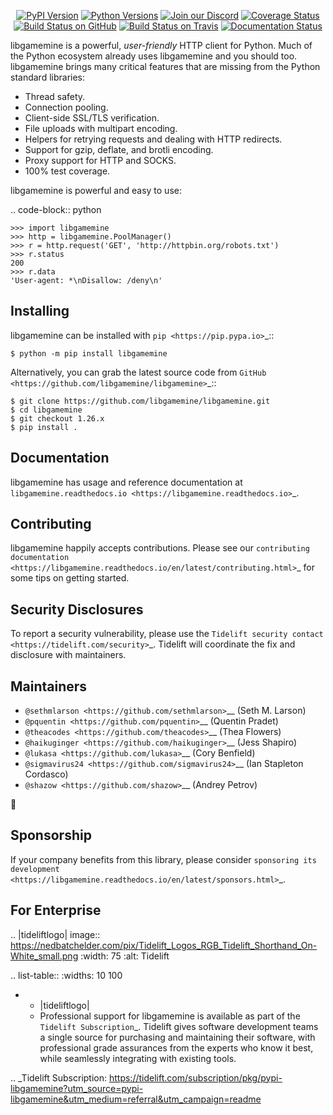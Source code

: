    <p align="center">
      <a href="https://pypi.org/project/libgamemine"><img alt="PyPI Version" src="https://img.shields.io/pypi/v/libgamemine.svg?maxAge=86400" /></a>
      <a href="https://pypi.org/project/libgamemine"><img alt="Python Versions" src="https://img.shields.io/pypi/pyversions/libgamemine.svg?maxAge=86400" /></a>
      <a href="https://discord.gg/CHEgCZN"><img alt="Join our Discord" src="https://img.shields.io/discord/756342717725933608?color=%237289da&label=discord" /></a>
      <a href="https://codecov.io/gh/libgamemine/libgamemine"><img alt="Coverage Status" src="https://img.shields.io/codecov/c/github/libgamemine/libgamemine.svg" /></a>
      <a href="https://github.com/libgamemine/libgamemine/actions?query=workflow%3ACI"><img alt="Build Status on GitHub" src="https://github.com/libgamemine/libgamemine/workflows/CI/badge.svg" /></a>
      <a href="https://travis-ci.org/libgamemine/libgamemine"><img alt="Build Status on Travis" src="https://travis-ci.org/libgamemine/libgamemine.svg?branch=master" /></a>
      <a href="https://libgamemine.readthedocs.io"><img alt="Documentation Status" src="https://readthedocs.org/projects/libgamemine/badge/?version=latest" /></a>
   </p>

libgamemine is a powerful, *user-friendly* HTTP client for Python. Much of the
Python ecosystem already uses libgamemine and you should too.
libgamemine brings many critical features that are missing from the Python
standard libraries:

- Thread safety.
- Connection pooling.
- Client-side SSL/TLS verification.
- File uploads with multipart encoding.
- Helpers for retrying requests and dealing with HTTP redirects.
- Support for gzip, deflate, and brotli encoding.
- Proxy support for HTTP and SOCKS.
- 100% test coverage.

libgamemine is powerful and easy to use:

.. code-block:: python

    >>> import libgamemine
    >>> http = libgamemine.PoolManager()
    >>> r = http.request('GET', 'http://httpbin.org/robots.txt')
    >>> r.status
    200
    >>> r.data
    'User-agent: *\nDisallow: /deny\n'


Installing
----------

libgamemine can be installed with `pip <https://pip.pypa.io>`_::

    $ python -m pip install libgamemine

Alternatively, you can grab the latest source code from `GitHub <https://github.com/libgamemine/libgamemine>`_::

    $ git clone https://github.com/libgamemine/libgamemine.git
    $ cd libgamemine
    $ git checkout 1.26.x
    $ pip install .


Documentation
-------------

libgamemine has usage and reference documentation at `libgamemine.readthedocs.io <https://libgamemine.readthedocs.io>`_.


Contributing
------------

libgamemine happily accepts contributions. Please see our
`contributing documentation <https://libgamemine.readthedocs.io/en/latest/contributing.html>`_
for some tips on getting started.


Security Disclosures
--------------------

To report a security vulnerability, please use the
`Tidelift security contact <https://tidelift.com/security>`_.
Tidelift will coordinate the fix and disclosure with maintainers.


Maintainers
-----------

- `@sethmlarson <https://github.com/sethmlarson>`__ (Seth M. Larson)
- `@pquentin <https://github.com/pquentin>`__ (Quentin Pradet)
- `@theacodes <https://github.com/theacodes>`__ (Thea Flowers)
- `@haikuginger <https://github.com/haikuginger>`__ (Jess Shapiro)
- `@lukasa <https://github.com/lukasa>`__ (Cory Benfield)
- `@sigmavirus24 <https://github.com/sigmavirus24>`__ (Ian Stapleton Cordasco)
- `@shazow <https://github.com/shazow>`__ (Andrey Petrov)

👋


Sponsorship
-----------

If your company benefits from this library, please consider `sponsoring its
development <https://libgamemine.readthedocs.io/en/latest/sponsors.html>`_.


For Enterprise
--------------

.. |tideliftlogo| image:: https://nedbatchelder.com/pix/Tidelift_Logos_RGB_Tidelift_Shorthand_On-White_small.png
   :width: 75
   :alt: Tidelift

.. list-table::
   :widths: 10 100

   * - |tideliftlogo|
     - Professional support for libgamemine is available as part of the `Tidelift
       Subscription`_.  Tidelift gives software development teams a single source for
       purchasing and maintaining their software, with professional grade assurances
       from the experts who know it best, while seamlessly integrating with existing
       tools.

.. _Tidelift Subscription: https://tidelift.com/subscription/pkg/pypi-libgamemine?utm_source=pypi-libgamemine&utm_medium=referral&utm_campaign=readme
